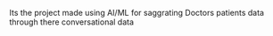 Its the project made using AI/ML for saggrating Doctors patients data through there conversational data 

